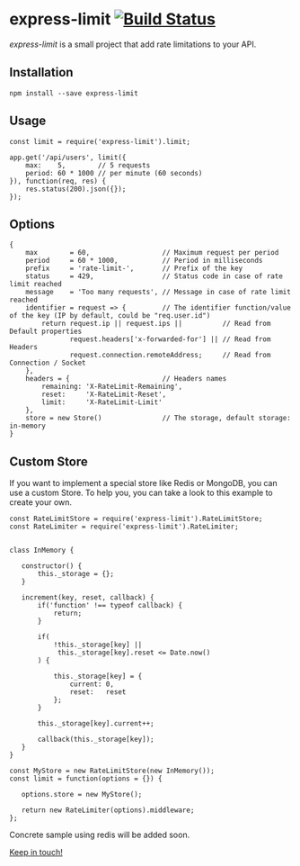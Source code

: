 # express-limit [![Build Status](https://travis-ci.org/Dallas62/express-limit.svg?branch=master)](https://travis-ci.org/Dallas62/express-limit)

*express-limit* is a small project that add rate limitations to your API.

## Installation

```
npm install --save express-limit
```

## Usage

```
const limit = require('express-limit').limit;

app.get('/api/users', limit({
    max:    5,        // 5 requests
    period: 60 * 1000 // per minute (60 seconds)
}), function(req, res) {
    res.status(200).json({});
});

```
 
 
 ## Options
 
 ```
 {
     max        = 60,                  // Maximum request per period
     period     = 60 * 1000,           // Period in milliseconds
     prefix     = 'rate-limit-',       // Prefix of the key
     status     = 429,                 // Status code in case of rate limit reached
     message    = 'Too many requests', // Message in case of rate limit reached
     identifier = request => {         // The identifier function/value of the key (IP by default, could be "req.user.id")
         return request.ip || request.ips ||          // Read from Default properties
                request.headers['x-forwarded-for'] || // Read from Headers
                request.connection.remoteAddress;     // Read from Connection / Socket
     },
     headers = {                       // Headers names
         remaining: 'X-RateLimit-Remaining',
         reset:     'X-RateLimit-Reset',
         limit:     'X-RateLimit-Limit'
     },
     store = new Store()               // The storage, default storage: in-memory
 }
 ```
 
 ## Custom Store
 
 If you want to implement a special store like Redis or MongoDB, you can use a custom Store.
 To help you, you can take a look to this example to create your own.
 
 ```
 const RateLimitStore = require('express-limit').RateLimitStore;
 const RateLimiter = require('express-limit').RateLimiter;
 
 
class InMemory {

    constructor() {
        this._storage = {};
    }

    increment(key, reset, callback) {
        if('function' !== typeof callback) {
            return;
        }

        if(
            !this._storage[key] ||
             this._storage[key].reset <= Date.now()
        ) {

            this._storage[key] = {
                current: 0,
                reset:   reset
            };
        }

        this._storage[key].current++;

        callback(this._storage[key]);
    }
}

const MyStore = new RateLimitStore(new InMemory());
const limit = function(options = {}) {
    
    options.store = new MyStore();
    
    return new RateLimiter(options).middleware;
};
 
 ```
 
 Concrete sample using redis will be added soon.
 

[Keep in touch!](https://twitter.com/BorisTacyniak)
